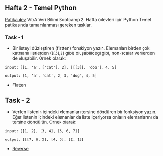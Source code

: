 ## Hafta 2 - Temel Python

[Patika.dev](https://www.patika.dev/) VitrA Veri Bilimi Bootcamp 2. Hafta ödevleri için Python Temel patikasında tamamlanması gereken tasklar.

### Task - 1

* Bir listeyi düzleştiren (flatten) fonskiyon yazın. Elemanları birden çok katmanlı listlerden ([[3],2] gibi) oluşabiliceği gibi, non-scalar verilerden de oluşabilir. Örnek olarak:

```
input: [[1, 'a', ['cat'], 2], [[[3]], 'dog'], 4, 5]

output: [1, 'a', 'cat', 2, 3, 'dog', 4, 5]
```
* [Flatten](flatten.py)

## Task - 2
* Verilen listenin içindeki elemanları tersine döndüren bir fonksiyon yazın. Eğer listenin içindeki elemanlar da liste içeriyorsa onların elemanlarını da tersine döndürün. Örnek olarak:

```
input: [[1, 2], [3, 4], [5, 6, 7]]

output: [[[7, 6, 5], [4, 3], [2, 1]]
```
* [Reverse](reverse.py)